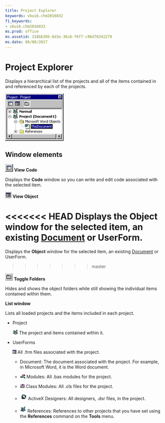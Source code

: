 ```yaml
---
title: Project Explorer
keywords: vbui6.chm2016032
f1_keywords:
- vbui6.chm2016032
ms.prod: office
ms.assetid: 318bb305-6d3e-36c6-f6f7-c96d70242279
ms.date: 06/08/2017
---
```



# Project Explorer

Displays a hierarchical list of the projects and all of the items contained in and referenced by each of the projects.

![Project explorer](../../../images/projevbe_ZA01201644.gif)


## Window elements

![Code window](../../../images/tbr_code_ZA01201689.gif) **View Code**

Displays the **Code** window so you can write and edit code associated with the selected item.


![Code window](../../../images/tbr_obj_ZA01201719.gif) **View Object**

<<<<<<< HEAD
Displays the **Object** window for the selected item, an existing [Document](../../Glossary/vbe-glossary.md) or UserForm.
=======
Displays the **Object** window for the selected item, an existing [Document](../../Glossary/vbe-glossary.md#document) or UserForm.
>>>>>>> master


![Code window](../../../images/tbr_tgfd_ZA01201756.gif) **Toggle Folders**

Hides and shows the object folders while still showing the individual items contained within them.

**List window**

Lists all loaded projects and the items included in each project.

- Project
    
  ![Project](../../../images/ic_proj_ZA01201614.gif) The project and items contained within it.
    
- UserForms

  ![Files](../../../images/avhgn002_ZA01201572.gif) All .frm files associated with the project.
    
  - Document: The document associated with the project. For example, in Microsoft Word, it is the Word document.
    
  - ![Modules](../../../images/avhgn003_ZA01201573.gif) Modules: All .bas modules for the project.
    
  - ![Class modules](../../../images/avhgn004_ZA01201574.gif) Class Modules: All .cls files for the project.
    
  - ![ActiveX designers](../../../images/vb10v41_ZA01201803.gif) ActiveX Designers: All designers, .dsr files, in the project.
    
  - ![References](../../../images/avhgn007_ZA01201575.gif) References: References to other projects that you have set using the **References** command on the **Tools** menu.
    

    
    



